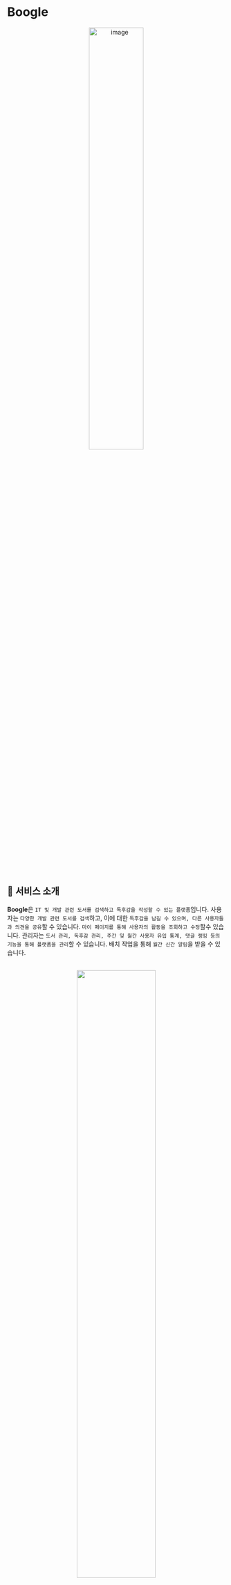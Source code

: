# Boogle
<p align="center"><img width="345" alt="image" src="https://github.com/Kernel360/E2E1-Boogle/assets/91066575/22b8c434-6246-4f54-a59b-f12865d7b8fb" style="width: 50%"></p>

## 💌 서비스 소개 

**Boogle**은 `IT 및 개발 관련 도서를 검색하고 독후감을 작성할 수 있는 플랫폼`입니다. 사용자는 `다양한 개발 관련 도서를 검색`하고, 
이에 대한 `독후감을 남길 수 있으며, 다른 사용자들과 의견을 공유`할 수 있습니다. `마이 페이지를 통해 사용자의 활동을 조회하고 수정`할수 있습니다.
관리자는 `도서 관리, 독후감 관리, 주간 및 월간 사용자 유입 통계, 댓글 랭킹 등의 기능을 통해 플랫폼을 관리`할 수 있습니다.
배치 작업을 통해 `월간 신간 알림`을 받을 수 있습니다.
<br><br>
<p align="center"><img src="https://github.com/Kernel360/E2E1-Boogle/assets/91066575/90985b90-abe4-4350-b5cb-029c20b552ab" style="width: 60%" ></p>

<br><br>
## 🌱 주요 기능 

1️⃣ **사용자** 
  - IT 및 개발 도서 검색
  - 독후감 작성
  - 도서 리뷰 및 댓글 작성
  - 마이 페이지
<br><br>
2️⃣ **관리자** 
  - 도서 관리
  - 독후감 관리
  - 배치를 통한 신간도서 알림
  - 통계 보기 (주간/월간 사용자 유입 통계, 댓글 랭킹)

<br><br>
## 🌱 주요 기능 시연 


<p align="center">
  <h5>1. 도서검색 (비회원)</h5>
  <img src="https://github.com/Kernel360/E2E1-Boogle/assets/91066575/7dd524e5-f58e-4e90-8115-f96c2e21b167">
</p><br>
<p align="center">
  <h5>2. 독후감 생성</h5>
  <img src="https://github.com/Kernel360/E2E1-Boogle/assets/91066575/99ae89b3-dc70-4eb5-aa47-22ca25d741d9">
</p><br>
<p align="center">
  <h5>3. 댓글 생성-수정-삭제</h5>
  <img src="https://github.com/Kernel360/E2E1-Boogle/assets/91066575/264cfa57-17c0-4dfc-bc7f-f2a1a8dfbbfa">
</p><br>
<p align="center">
  <h5>4. 마이페이지</h5>
  <img src="https://github.com/Kernel360/E2E1-Boogle/assets/91066575/0dd97fd6-1650-4308-9cb0-165254d12d96">
</p><br>
<p align="center">
  <h5>5. 도서검색 (회원)</h5>
  <img src="https://github.com/Kernel360/E2E1-Boogle/assets/91066575/ae50073a-eb61-4642-a824-b8e55514c929">
</p><br>
<p align="center">
  <h5>6. 관리자 화면</h5>
  <img src="https://github.com/Kernel360/E2E1-Boogle/assets/91066575/bdcdc87b-7abf-4a81-8293-3ec2e7da6a05">
</p><br>


<br><br>
## 🌱 DB ERD
 <p align="center"><img src="https://github.com/Kernel360/E2E1-Boogle/assets/91066575/a584f31a-51d7-4eab-bf7b-5c9582f0d926" width="800"></p>


<br><br>
## 🛠️ 주요 기술 스택

<div>
  <img src="https://img.shields.io/badge/java-007396?style=for-the-badge&logo=java&logoColor=white">

  <img src="https://img.shields.io/badge/Spring%20Boot-6DB33F?style=for-the-badge&logo=spring-boot&logoColor=white">
  <img src="https://img.shields.io/badge/Spring Security-6DB33F?style=for-the-badge&logo=Spring Security&logoColor=white">
    <img src="https://img.shields.io/badge/Spring%20MVC-6DB33F?style=for-the-badge&logo=spring&logoColor=white">
  <img src="https://img.shields.io/badge/Spring%20Batch-6DB33F?style=for-the-badge&logo=spring&logoColor=white">
</div>
<div>
  <img src="https://img.shields.io/badge/HTML-E34F26?style=for-the-badge&logo=html5&logoColor=white">
  <img src="https://img.shields.io/badge/css-1572B6?style=for-the-badge&logo=css3&logoColor=white">
  <img src="https://img.shields.io/badge/javascript-F7DF1E?style=for-the-badge&logo=javascript&logoColor=black">
  <img src="https://img.shields.io/badge/Thymeleaf-005F0F?style=for-the-badge&logo=Thymeleaf&logoColor=white">
  <img src="https://img.shields.io/badge/MySQL-4479A1?style=for-the-badge&logo=MySQL&logoColor=white">
</div>
<div>
  <img src="https://img.shields.io/badge/Amazon EC2-FF9900?style=for-the-badge&logo=Amazon EC2&logoColor=white">
   <img src="https://img.shields.io/badge/Amazon%20RDS-FF9900?style=for-the-badge&logo=amazon%20rds&logoColor=white">
  <img src="https://img.shields.io/badge/Amazon%20S3-569A31?style=for-the-badge&logo=amazon%20s3&logoColor=white">
  <img src="https://img.shields.io/badge/Github Actions-2088FF?style=for-the-badge&logo=Github Actions&logoColor=white">
</div>
<div>
  <img src="https://img.shields.io/badge/JUnit5-0?style=JUnit5-square&logo=junit5&logoColor=white&color=%2325A162">
  <img src="https://img.shields.io/badge/Swagger-0?style=flat-square&logo=Swagger&logoColor=white&color=%2385EA2D">
  <img src="https://img.shields.io/badge/Flyway-0?style=flat-square&logo=flyway&color=%23CC0200">
</div>



<br><br>



![image](https://github.com/Kernel360/E2E1-Boogle/assets/91066575/fe881c52-33b0-45f6-a445-de9780c32707)


<br><br>

## 👩‍👦‍👦👨‍👨‍👧‍👧 팀원소개

### Backend

<table>
  <tr>
    <td align="center" width="120px">
      <a href="https://github.com/linglong67">  
        <img src="https://github.com/Kernel360/blog-image/blob/8b5c7975367ed48f7ccd0bd4490003e92f5479f6/kernel-crew-1/crew-image/%EA%B9%80%EC%98%81%EB%A1%B1.png" alt="김영롱 프로필" />
      </a>
    </td>
    <td align="center" width="120px">
      <a href="https://github.com/RossKWSang">  
        <img src="https://github.com/Kernel360/blog-image/blob/8b5c7975367ed48f7ccd0bd4490003e92f5479f6/kernel-crew-1/crew-image/%EA%B9%80%EC%9B%90%EC%83%81.png" alt="김원상 프로필" />
      </a>
    </td>
    <td align="center" width="120px">
      <a href="https://github.com/GBGreenBravo">  
        <img src="https://github.com/Kernel360/blog-image/blob/8b5c7975367ed48f7ccd0bd4490003e92f5479f6/kernel-crew-1/crew-image/%EA%B9%80%EB%AF%BC%ED%98%91.png" alt="김민협 프로필" />
      </a>
    </td>
    <td align="center" width="120px">
      <a href="https://github.com/HyunJunSon">  
        <img src="https://github.com/Kernel360/blog-image/blob/8b5c7975367ed48f7ccd0bd4490003e92f5479f6/kernel-crew-1/crew-image/%EC%86%90%ED%98%84%EC%A4%80.png" alt="손현준 프로필" />
      </a>
    </td>
  </tr>

</table>
